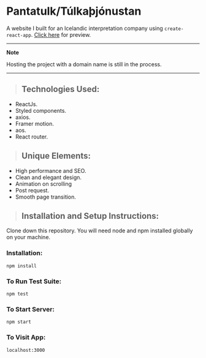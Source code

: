 # Pantatulk/Túlkaþjónustan

A website I built for an Icelandic interpretation company using `create-react-app`. [Click here](https://pantatulk.netlify.app/) for preview.

---

**Note**

Hosting the project with a domain name is still in the process.

---

> ## Technologies Used:

- ReactJs.
- Styled components.
- axios.
- Framer motion.
- aos.
- React router.

> ## Unique Elements:

- High performance and SEO.
- Clean and elegant design.
- Animation on scrolling
- Post request.
- Smooth page transition.

> ## Installation and Setup Instructions:

Clone down this repository. You will need node and npm installed globally on your machine.

### Installation:

```
npm install
```

### To Run Test Suite:

```
npm test
```

### To Start Server:

```
npm start
```

### To Visit App:

```
localhost:3000
```

